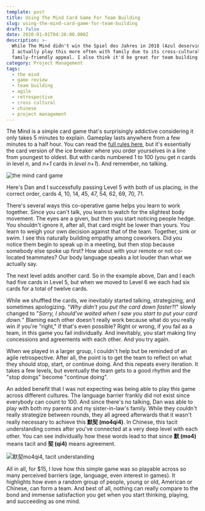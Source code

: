 ```yaml
---
template: post
title: Using The Mind Card Game For Team Building
slug: using-the-mind-card-game-for-team-building
draft: false
date: 2020-01-01T04:26:00.000Z
description: >-
  While The Mind didn't win the Spiel des Jahres in 2018 (Azul deservingly won),
  I actually play this more often with family due to its cross-cultural and
  family-friendly appeal. I also think it'd be great for team building at work.
category: Project Management
tags:
  - the mind
  - game review
  - team building
  - agile
  - retrospective
  - cross cultural
  - chinese
  - project management
---
```

The Mind is a simple card game that's surprisingly addictive considering it only takes 5 minutes to explain. Gameplay lasts anywhere from a few minutes to a half hour. You can read the [full rules here](https://boardgamegeek.com/boardgame/244992/mind), but it's essentially the card version of the ice breaker where you order yourselves in a line from youngest to oldest. But with cards numbered 1 to 100 (you get *n* cards in level *n*, and *n+1* cards in *level n+1*). And remember, no talking. 

![the mind card game](/media/2020-01-01_mind.jpg "Dan and I successfully passing Level 5 with cards 4, 10, 14, 45, 47, 54, 62, 69, 70, 71.")

Here's Dan and I successfully passing Level 5 with both of us placing, in the correct order, cards 4, 10, 14, 45, 47, 54, 62, 69, 70, 71. 

There's several ways this co-operative game helps you learn to work together. Since you can't talk, you learn to watch for the slightest body movement. The eyes are a given, but then you start noticing people hedge. You shouldn't ignore it, after all, that card might be lower than yours. You learn to weigh your own decision against that of the team. Together, sink or swim. I see this naturally building empathy among coworkers. Did you notice them begin to speak up in a meeting, but then stop because somebody else spoke up first? How about with your remote or not co-located teammates? Our body language speaks a lot louder than what we actually say.     

The next level adds another card. So in the example above, Dan and I each had five cards in Level 5, but when we moved to Level 6 we each had six cards for a total of twelve cards. 

While we shuffled the cards, we inevitably started talking, strategizing, and sometimes apologizing. "*Why didn't you put the card down faster?!*" slowly changed to "*Sorry, I should've waited when I saw you start to put your card down.*"  Blaming each other doesn't really work because what do you really win if you're "right," if that's even possible? Right or wrong, if you fail as a team, in this game you fail individually. And inevitably, you start making tiny concessions and agreements with each other. And you try again.

When we played in a larger group, I couldn't help but be reminded of an agile retrospective. After all, the point is to get the team to reflect on what they should stop, start, or continue doing. And this repeats every iteration. It takes a few levels, but eventually the team gets to a good rhythm and the "stop doings" become "continue doing".

An added benefit that I was not expecting was being able to play this game across different cultures. The language barrier frankly did not exist since everybody can count to 100. And since there's no talking, Dan was able to play with both my parents and my sister-in-law's family. While they couldn't really strategize between rounds, they all agreed afterwards that it wasn't really necessary to achieve this **默契 (mo4qi4)**. In Chinese, this tacit understanding comes after you've connected at a very deep level with each other. You can see individually how these words lead to that since **默 (mo4)** means tacit and **契 (qi4)** means agreement.

![默契mo4qi4, tacit understanding](/media/2020-01-01_mo4qi4.png "默契 (mo4qi4) means a well coordinated group that has achieved mutual understanding. That makes sense since 默 (mo4) means tacit and 契 (qi4) means agreement.")

All in all, for $15, I love how this simple game was so playable across so many perceived barriers (age, language, even interest in games). It highlights how even a random group of people, young or old, American or Chinese, can form a team. And best of all, nothing can really compare to the bond and immense satisfaction you get when you start thinking, playing, and succeeding as one mind.

